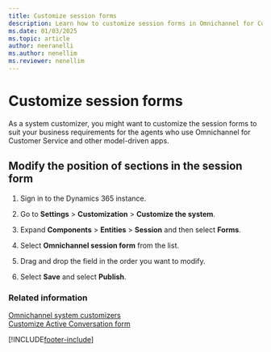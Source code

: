 ```yaml
---
title: Customize session forms
description: Learn how to customize session forms in Omnichannel for Customer Service to meet your business needs.
ms.date: 01/03/2025
ms.topic: article
author: neeranelli
ms.author: nenellim
ms.reviewer: nenellim
---
```

# Customize session forms

As a system customizer, you might want to customize the session forms to suit your business requirements for the agents who use Omnichannel for Customer Service and other model-driven apps. 

## Modify the position of sections in the session form

1.  Sign in to the Dynamics 365 instance.

2.  Go to **Settings** > **Customization** > **Customize the system**.

3.  Expand **Components** > **Entities** > **Session** and then select **Forms**.

4.  Select **Omnichannel session form** from the list.

5.  Drag and drop the field in the order you want to modify.

6.  Select **Save** and select **Publish**.


### Related information

[Omnichannel system customizers](omnichannel-customizer.md)  
[Customize Active Conversation form](customize-customer-summary.md)  

[!INCLUDE[footer-include](../../includes/footer-banner.md)]
